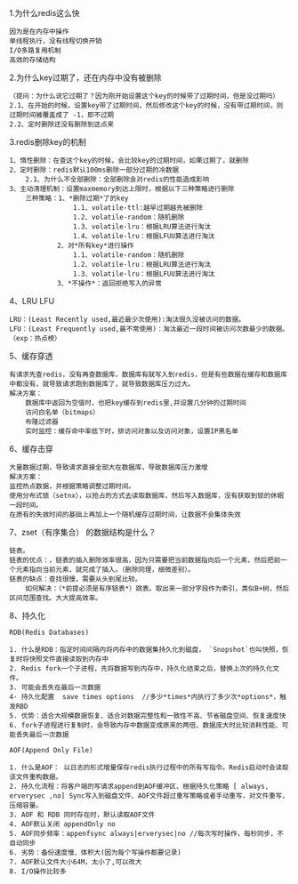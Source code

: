 1.为什么redis这么快

    因为是在内存中操作
    单线程执行，没有线程切换开销
    I/O多路复用机制
    高效的存储结构
2.为什么key过期了，还在内存中没有被删除

    （提问：为什么说它过期了？因为刚开始设置这个key的时候带了过期时间，但是没过期吗）
    2.1、在开始的时候，设置key带了过期时间，然后修改这个key的时候，没有带过期时间，则过期时间被覆盖成了 -1，即不过期
    2.2、定时删除还没有删除到这点来

3.redis删除key的机制

    1、惰性删除：在查这个key的时候，会比较key的过期时间，如果过期了，就删除
    2、定时删除：redis默认100ms删除一部分过期的冷数据
        2.1、为什么不全部删除：全部删除会对redis的性能造成影响
    3、主动清理机制：设置maxmemory到达上限时，根据以下三种策略进行删除
        三种策略：1、*删除过期*了的key
                    1.1、volatile-ttl:越早过期越先被删除
                    1.2、volatile-random：随机删除
                    1.3、volatile-lru：根据LRU算法进行淘汰
                    1.4、volatile-lru：根据LFUU算法进行淘汰
                2、对*所有key*进行操作
                    1.1、volatile-random：随机删除
                    1.2、volatile-lru：根据LRU算法进行淘汰
                    1.3、volatile-lru：根据LFUU算法进行淘汰
                3、*不操作*：返回拒绝写入的异常

4、LRU LFU

    LRU：(Least Recently used,最近最少次使用):淘汰很久没被访问的数据。
    LFU：(Least Frequently used,最不常使用)：淘汰最近一段时间被访问次数最少的数据。（exp：热点榜）


5、缓存穿透

    有请求先查redis，没有再查数据库，数据库有就写入到redis，但是有些数据在缓存和数据库中都没有，就导致请求跑到数据库了，就导致数据库压力过大。
    解决方案：
        数据库中返回为空值时，也把key缓存到redis里,并设置几分钟的过期时间
        访问白名单（bitmaps）
        布隆过滤器
        实时监控：缓存命中率低下时，排访问对象以及访问对象，设置IP黑名单

6、缓存击穿

    大量数据过期，导致请求直接全部大在数据库，导致数据库压力激增
    解决方案：
    监控热点数据，并根据策略调整过期时间。
    使用分布式锁（setnx），以抢占的方式去读取数据库，然后写入数据库，没有获取到锁的休眠一段时间。
    在原有的失效时间的基础上再加上一个随机缓存过期时间，让数据不会集体失效

7、zset（有序集合） 的数据结构是什么？

    链表。
    链表的优点：，链表的插入删除效率很高，因为只需要把当前数据指向后一个元素，然后把前一个元素指向当前元素，就完成了插入。（删除同理，细微差别）。
    链表的缺点：查找很慢，需要从头到尾比较。
        如何解决：（*前提必须是有序链表*）跳表。取出来一部分字段作为索引，类似B+树，然后区间范围查找。大大提高效率。

8、持久化

    RDB(Redis Databases)

    1. 什么是RDB：指定时间间隔内将内存中的数据集持久化到磁盘， `Snopshot`也叫快照，恢复时将快照文件直接读取到内存中
    2. Redis fork一个子进程，先将数据写到内存中，持久化结束之后，替换上次的持久化文件。
    3. 可能会丢失在最后一次数据
    4· 持久化配置  save times options  //多少*times*内执行了多少次*options*，触发RBD
    5. 优势：适合大规模数据恢复、适合对数据完整性和一致性不高、节省磁盘空间、恢复速度快
    6. fork子进程进行复制时，会导致内存中数据变成原来的两倍、数据庞大时比较消耗性能、可能丢失最后一次数据

    AOF(Append Only File)

    1. 什么是AOF： 以日志的形式增量保存redis执行过程中的所有写指令。Redis启动时会读取该文件重构数据。
    2. 持久化流程：将客户端的写请求append到AOF缓冲区、根据持久化策略 [ always, erverysec ,no] Sync写入到磁盘文件、AOF文件超过重写策略或者手动重写，对文件重写，压缩容量。   
    3. AOF 和 RDB 同时存在时，默认读取AOF文件
    4. AOF默认关闭 appendOnly no
    5. AOF同步频率：appenfsync always|erverysec|no //每次写时操作，每秒同步，不自动同步
    6. 劣势：备份速度慢、体积大(因为每个写操作都要记录)
    7. AOF默认文件大小64M，太小了,可以改大
    8. I/O操作比较多

